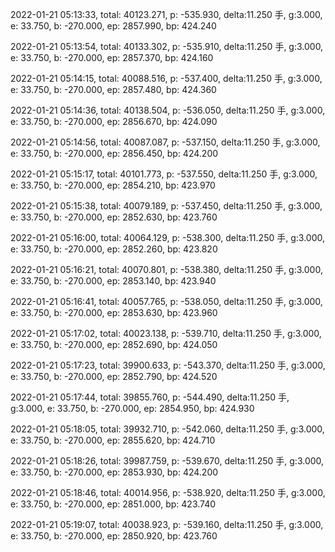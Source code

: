 2022-01-21 05:13:33, total: 40123.271, p: -535.930, delta:11.250 手, g:3.000, e: 33.750, b: -270.000, ep: 2857.990, bp: 424.240

2022-01-21 05:13:54, total: 40133.302, p: -535.910, delta:11.250 手, g:3.000, e: 33.750, b: -270.000, ep: 2857.370, bp: 424.160

2022-01-21 05:14:15, total: 40088.516, p: -537.400, delta:11.250 手, g:3.000, e: 33.750, b: -270.000, ep: 2857.480, bp: 424.360

2022-01-21 05:14:36, total: 40138.504, p: -536.050, delta:11.250 手, g:3.000, e: 33.750, b: -270.000, ep: 2856.670, bp: 424.090

2022-01-21 05:14:56, total: 40087.087, p: -537.150, delta:11.250 手, g:3.000, e: 33.750, b: -270.000, ep: 2856.450, bp: 424.200

2022-01-21 05:15:17, total: 40101.773, p: -537.550, delta:11.250 手, g:3.000, e: 33.750, b: -270.000, ep: 2854.210, bp: 423.970

2022-01-21 05:15:38, total: 40079.189, p: -537.450, delta:11.250 手, g:3.000, e: 33.750, b: -270.000, ep: 2852.630, bp: 423.760

2022-01-21 05:16:00, total: 40064.129, p: -538.300, delta:11.250 手, g:3.000, e: 33.750, b: -270.000, ep: 2852.260, bp: 423.820

2022-01-21 05:16:21, total: 40070.801, p: -538.380, delta:11.250 手, g:3.000, e: 33.750, b: -270.000, ep: 2853.140, bp: 423.940

2022-01-21 05:16:41, total: 40057.765, p: -538.050, delta:11.250 手, g:3.000, e: 33.750, b: -270.000, ep: 2853.630, bp: 423.960

2022-01-21 05:17:02, total: 40023.138, p: -539.710, delta:11.250 手, g:3.000, e: 33.750, b: -270.000, ep: 2852.690, bp: 424.050

2022-01-21 05:17:23, total: 39900.633, p: -543.370, delta:11.250 手, g:3.000, e: 33.750, b: -270.000, ep: 2852.790, bp: 424.520

2022-01-21 05:17:44, total: 39855.760, p: -544.490, delta:11.250 手, g:3.000, e: 33.750, b: -270.000, ep: 2854.950, bp: 424.930

2022-01-21 05:18:05, total: 39932.710, p: -542.060, delta:11.250 手, g:3.000, e: 33.750, b: -270.000, ep: 2855.620, bp: 424.710

2022-01-21 05:18:26, total: 39987.759, p: -539.670, delta:11.250 手, g:3.000, e: 33.750, b: -270.000, ep: 2853.930, bp: 424.200

2022-01-21 05:18:46, total: 40014.956, p: -538.920, delta:11.250 手, g:3.000, e: 33.750, b: -270.000, ep: 2851.000, bp: 423.740

2022-01-21 05:19:07, total: 40038.923, p: -539.160, delta:11.250 手, g:3.000, e: 33.750, b: -270.000, ep: 2850.920, bp: 423.760